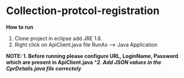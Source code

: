 # Collection-protcol-registration


**How to run**

1. Clone project in eclipse add JRE 1.8.
2. Right click on ApiClient.java file RunAs --> Java Application

****NOTE: 1. Before running please configure URL, LoginName, Password which are present in ApiClient.java****
      ****2. Add JSON values in the CprDetails.java file correctoly***
        

